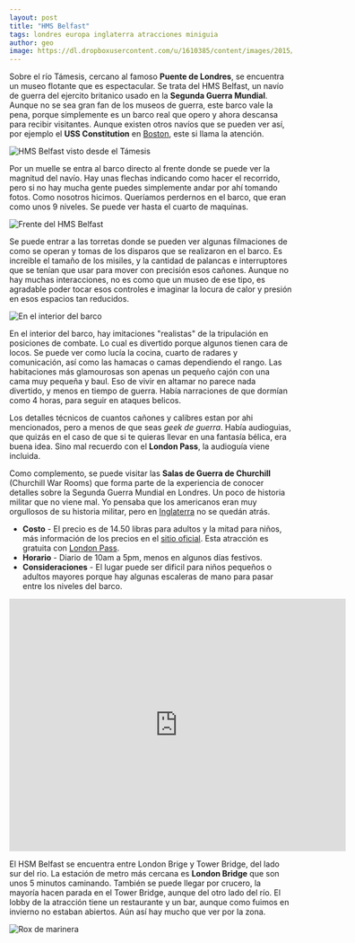 ```yaml
---
layout: post
title: "HMS Belfast"
tags: londres europa inglaterra atracciones miniguia
author: geo
image: https://dl.dropboxusercontent.com/u/1610385/content/images/2015/03/2014-12-27-13-45-10-1.jpg
---
```

Sobre el río Támesis, cercano al famoso **Puente de Londres**, se encuentra un museo flotante que es espectacular. Se trata del HMS Belfast, un navío de guerra del ejercito britanico usado en la **Segunda Guerra Mundial**. Aunque no se sea gran fan de los museos de guerra, este barco vale la pena, porque simplemente es un barco real que opero y ahora descansa para recibir visitantes. Aunque existen otros navíos que se pueden ver así, por ejemplo el **USS Constitution** en [Boston](/tag/boston), este si llama la atención.

![HMS Belfast visto desde el Támesis](https://dl.dropboxusercontent.com/u/1610385/content/images/2015/03/2014-12-27-13-45-10.jpg)

Por un muelle se entra al barco directo al frente donde se puede ver la magnitud del navío. Hay unas flechas indicando como hacer el recorrido, pero si no hay mucha gente puedes simplemente andar por ahí tomando fotos. Como nosotros hicimos. Queríamos perdernos en el barco, que eran como unos 9 niveles. Se puede ver hasta el cuarto de maquinas.

![Frente del HMS Belfast](https://dl.dropboxusercontent.com/u/1610385/content/images/2015/03/2014-12-27-13-26-10.jpg)

Se puede entrar a las torretas donde se pueden ver algunas filmaciones de como se operan y tomas de los disparos que se realizaron en el barco. Es increible el tamaño de los misiles, y la cantidad de palancas e interruptores que se tenían que usar para mover con precisión esos cañones. Aunque no hay muchas interacciones, no es como que un museo de ese tipo, es agradable poder tocar esos controles e imaginar la locura de calor y presión en esos espacios tan reducidos.

![En el interior del barco](https://dl.dropboxusercontent.com/u/1610385/content/images/2015/03/2014-12-27-13-34-52.jpg)

En el interior del barco, hay imitaciones "realistas" de la tripulación en posiciones de combate. Lo cual es divertido porque algunos tienen cara de locos. Se puede ver como lucía la cocina, cuarto de radares y comunicación, así como las hamacas o camas dependiendo el rango. Las habitaciones más glamourosas son apenas un pequeño cajón con una cama muy pequeña y baul. Eso de vivir en altamar no parece nada divertido, y menos en tiempo de guerra. Había narraciones de que dormían como 4 horas, para seguir en ataques belicos.

Los detalles técnicos de cuantos cañones y calibres estan por ahi mencionados, pero a menos de que seas *geek de guerra*. Había audioguias, que quizás en el caso de que si te quieras llevar en una fantasía bélica, era buena idea. Sino mal recuerdo con el **London Pass**, la audioguía viene incluida.

Como complemento, se puede visitar las **Salas de Guerra de Churchill** (Churchill War Rooms) que forma parte de la experiencia de conocer detalles sobre la Segunda Guerra Mundial en Londres. Un poco de historia militar que no viene mal. Yo pensaba que los americanos eran muy orgullosos de su historia militar, pero en [Inglaterra](/tag/reino-unido) no se quedán atrás.

* **Costo** - El precio es de 14.50 libras para adultos y la mitad para niños, más información de los precios en el [sitio oficial](http://www.iwm.org.uk/visits/hms-belfast/tickets). Esta atracción es gratuita con [London Pass](/citypass).
* **Horario** - Diario de 10am a 5pm, menos en algunos días festivos.
* **Consideraciones** - El lugar puede ser dificil para niños pequeños o adultos mayores porque hay algunas escaleras de mano para pasar entre los niveles del barco.

<iframe src="https://www.google.com/maps/embed?pb=!1m14!1m8!1m3!1d4966.846817066368!2d-0.0767262803408196!3d51.50544765092974!3m2!1i1024!2i768!4f13.1!3m3!1m2!1s0x0000000000000000%3A0x0b5fcfd348020fae!2sHMS+Belfast!5e0!3m2!1sen!2sus!4v1425506453908" width="600" height="450" frameborder="0" style="border:0"></iframe>

El HSM Belfast se encuentra entre London Brige y Tower Bridge, del lado sur del rio. La estación de metro más cercana es **London Bridge** que son unos 5 minutos caminando. También se puede llegar por crucero, la mayoría hacen parada en el Tower Bridge, aunque del otro lado del río. El lobby de la atracción tiene un restaurante y un bar, aunque como fuimos en invierno no estaban abiertos. Aún así hay mucho que ver por la zona.

![Rox de marinera](https://dl.dropboxusercontent.com/u/1610385/content/images/2015/03/2014-12-27-13-16-32.jpg)
